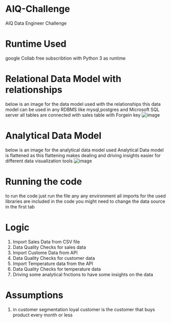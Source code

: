 # AIQ-Challenge
AIQ Data Engineer Challenge

# Runtime Used
google Collab free subscribtion with Python 3 as runtime

# Relational Data Model with relationships
below is an image for the data model used with the relationships
this data model can be used in any RDBMS like mysql,postgres and Microsoft SQL server
all tables are connected with sales table with Forgein key 
![image](https://github.com/telwany/AIQ-Challenge/assets/46444986/67a9b08c-dd9e-40df-82b9-534d9c933f6b)

# Analytical Data Model
below is an image for the analytical data model used
Analytical Data model is flattened as this flattening makes dealing and driving insights easier for different data visualization tools
![image](https://github.com/telwany/AIQ-Challenge/assets/46444986/160a1ef1-3a64-479a-89ef-cfd2d2f90af8)

# Running the code
to run the code just run the file any any environment all imports for the used libraries are included in the code you might need to change the data source in the first tab

# Logic
1) Import Sales Data from CSV file
2) Data Quality Checks for sales data
3) Import Custome Data from API
4) Data Quality Checks for customer data
5) Import Temperature data from the API
6)  Data Quality Checks for temperature data
7)  Driving some analytical fnctions to have some insights on the data

# Assumptions
1)  in customer segmentation loyal customer is the customer that buys product every month or less





